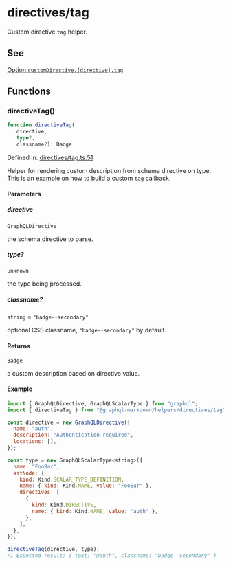# directives/tag

Custom directive `tag` helper.

## See

[Option `customDirective.[directive].tag`](https://graphql-markdown.dev/docs/advanced/custom-directive#tag)

## Functions

### directiveTag()

```ts
function directiveTag(
   directive, 
   type?, 
   classname?): Badge
```

Defined in: [directives/tag.ts:51](https://github.com/graphql-markdown/graphql-markdown/blob/main/packages/helpers/src/directives/tag.ts#L51)

Helper for rendering custom description from schema directive on type.
This is an example on how to build a custom `tag` callback.

#### Parameters

##### directive

`GraphQLDirective`

the schema directive to parse.

##### type?

`unknown`

the type being processed.

##### classname?

`string` = `"badge--secondary"`

optional CSS classname, `"badge--secondary"` by default.

#### Returns

`Badge`

a custom description based on directive value.

#### Example

```js
import { GraphQLDirective, GraphQLScalarType } from "graphql";
import { directiveTag } from "@graphql-markdown/helpers/directives/tag";

const directive = new GraphQLDirective({
  name: "auth",
  description: "Authentication required",
  locations: [],
});

const type = new GraphQLScalarType<string>({
  name: "FooBar",
  astNode: {
    kind: Kind.SCALAR_TYPE_DEFINITION,
    name: { kind: Kind.NAME, value: "FooBar" },
    directives: [
      {
        kind: Kind.DIRECTIVE,
        name: { kind: Kind.NAME, value: "auth" },
      },
    ],
  },
});

directiveTag(directive, type);
// Expected result: { text: "@auth", classname: "badge--secondary" }
```

